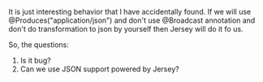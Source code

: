 
It is just interesting behavior that I have accidentally found.
If we will use @Produces("application/json")
and don't use @Broadcast annotation
and don't do transformation to json by yourself then
Jersey will do it fo us.

So, the questions:
1. Is it bug?
2. Can we use JSON support powered by Jersey?